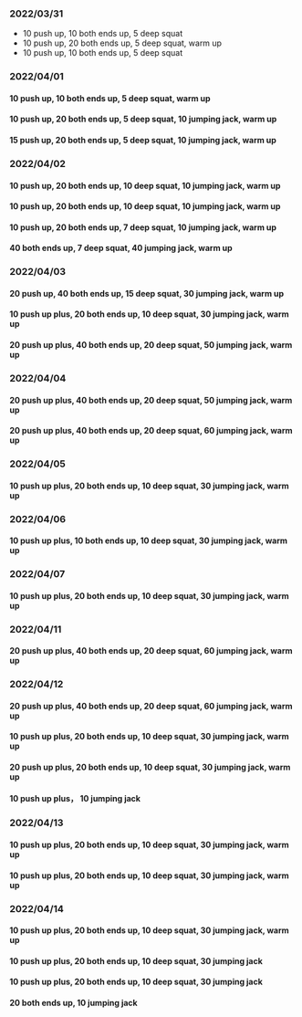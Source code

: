 ### 2022/03/31
- 10 push up, 10 both ends up, 5 deep squat
- 10 push up, 20 both ends up, 5 deep squat, warm up
- 10 push up, 10 both ends up, 5 deep squat

### 2022/04/01
#### 10 push up, 10 both ends up, 5 deep squat, warm up
#### 10 push up, 20 both ends up, 5 deep squat, 10 jumping jack, warm up
#### 15 push up, 20 both ends up, 5 deep squat, 10 jumping jack, warm up

### 2022/04/02
#### 10 push up, 20 both ends up, 10 deep squat, 10 jumping jack, warm up
#### 10 push up, 20 both ends up, 10 deep squat, 10 jumping jack, warm up
#### 10 push up, 20 both ends up, 7 deep squat, 10 jumping jack, warm up
#### 40 both ends up, 7 deep squat, 40 jumping jack, warm up

### 2022/04/03
#### 20 push up, 40 both ends up, 15 deep squat, 30 jumping jack, warm up
#### 10 push up plus, 20 both ends up, 10 deep squat, 30 jumping jack, warm up
#### 20 push up plus, 40 both ends up, 20 deep squat, 50 jumping jack, warm up

### 2022/04/04
#### 20 push up plus, 40 both ends up, 20 deep squat, 50 jumping jack, warm up
#### 20 push up plus, 40 both ends up, 20 deep squat, 60 jumping jack, warm up

### 2022/04/05
#### 10 push up plus, 20 both ends up, 10 deep squat, 30 jumping jack, warm up

### 2022/04/06
#### 10 push up plus, 10 both ends up, 10 deep squat, 30 jumping jack, warm up

### 2022/04/07
#### 10 push up plus, 20 both ends up, 10 deep squat, 30 jumping jack, warm up

### 2022/04/11
#### 20 push up plus, 40 both ends up, 20 deep squat, 60 jumping jack, warm up

### 2022/04/12
#### 20 push up plus, 40 both ends up, 20 deep squat, 60 jumping jack, warm up
#### 10 push up plus, 20 both ends up, 10 deep squat, 30 jumping jack, warm up
#### 20 push up plus, 20 both ends up, 10 deep squat, 30 jumping jack, warm up
#### 10 push up plus， 10 jumping jack

### 2022/04/13
#### 10 push up plus, 20 both ends up, 10 deep squat, 30 jumping jack, warm up
#### 10 push up plus, 20 both ends up, 10 deep squat, 30 jumping jack, warm up

### 2022/04/14
#### 10 push up plus, 20 both ends up, 10 deep squat, 30 jumping jack, warm up
#### 10 push up plus, 20 both ends up, 10 deep squat, 30 jumping jack
#### 10 push up plus, 20 both ends up, 10 deep squat, 30 jumping jack
#### 20 both ends up, 10 jumping jack
